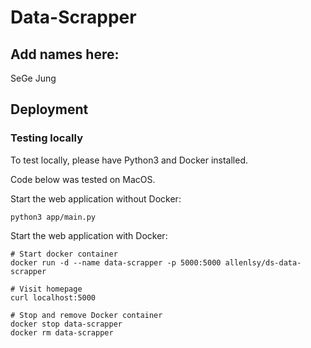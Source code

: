 # Data-Scrapper

## Add names here:
SeGe Jung


## Deployment

### Testing locally

To test locally, please have Python3 and Docker installed.

Code below was tested on MacOS.

Start the web application without Docker:

```shell
python3 app/main.py
```

Start the web application with Docker:

```shell
# Start docker container
docker run -d --name data-scrapper -p 5000:5000 allenlsy/ds-data-scrapper

# Visit homepage
curl localhost:5000

# Stop and remove Docker container
docker stop data-scrapper
docker rm data-scrapper
```